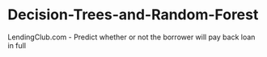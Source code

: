 # Decision-Trees-and-Random-Forest
LendingClub.com - Predict whether or not the borrower will pay back loan in full
